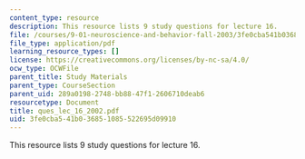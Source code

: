 ```yaml
---
content_type: resource
description: This resource lists 9 study questions for lecture 16.
file: /courses/9-01-neuroscience-and-behavior-fall-2003/3fe0cba541b036851085522695d09910_ques_lec_16_2002.pdf
file_type: application/pdf
learning_resource_types: []
license: https://creativecommons.org/licenses/by-nc-sa/4.0/
ocw_type: OCWFile
parent_title: Study Materials
parent_type: CourseSection
parent_uid: 289a0198-2748-bb88-47f1-2606710deab6
resourcetype: Document
title: ques_lec_16_2002.pdf
uid: 3fe0cba5-41b0-3685-1085-522695d09910
---
```

This resource lists 9 study questions for lecture 16.